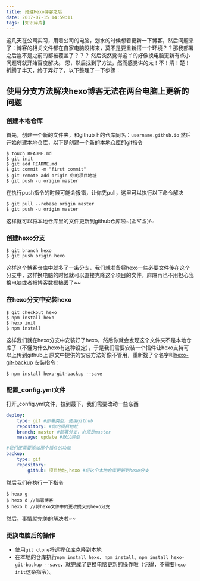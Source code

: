 ```yaml
---
title: 搭建Hexo博客之后
date: 2017-07-15 14:59:11
tags: [知识碎片]
---
```


这几天在公司实习，用着公司的电脑，划水的时候想着更新一下博客，然后问题来了：博客的相关文件都在自家电脑没拷来，莫不是要重新搭一个环境？？那我部署之后岂不是之前的都被覆盖了？？？
然后突然觉得这丫的好像换电脑更新有点小问题呀就开始百度解决。
恩，然后找到了方法，然而感觉讲的太！不！清！楚！
折腾了半天，终于弄好了，以下整理了一下步骤：

## 使用分支方法解决hexo博客无法在两台电脑上更新的问题

### 创建本地仓库

首先，创建一个新的文件夹，和github上的仓库同名：`username.github.io`
然后开始创建本地仓库，以下是创建一个新的本地仓库的git指令
```git
$ touch README.md
$ git init 
$ git add README.md
$ git commit -m "first commit"
$ git remote add origin 你的项目地址
$ git push -u origin master
```
在执行push指令的时候可能会报错，让你先pull，这里可以执行以下命令解决
```git
$ git pull --rebase origin master
$ git push -u origin master
```
这样就可以将本地仓库里的文件更新到github仓库啦~\(≧▽≦)/~

### 创建hexo分支

```git
$ git branch hexo
$ git push origin hexo
```
这样这个博客仓库中就多了一条分支，我们就准备将hexo一些必要文件传在这个分支中，这样换电脑的时候就可以直接克隆这个项目的文件，麻麻再也不用担心我换电脑或者把博客数据搞丢了~~

### 在hexo分支中安装hexo

```git
$ git checkout hexo
$ npm install hexo
$ hexo init
$ npm install
```
这样我们就在hexo分支中安装好了hexo，然后你就会发现这个文件夹不是本地仓库了（不懂为什么hexo有这种设定），于是我们需要安装一个插件让hexo支持可以上传到github上
原文中提供的安装方法好像不管用，重新找了个名字叫[hexo-git-backup](https://github.com/coneycode/hexo-git-backup)
安装指令：
```git
$ npm install hexo-git-backup --save
```

### 配置_config.yml文件

打开_config.yml文件，拉到最下，我们需要改动一些东西
```yml
deploy:
	type: git #部署类型，使用github
	repository: #你的项目地址
	branch: master #部署分支，必须是master
	message: update #默认类型

#我们还需要添加那个插件的功能
backup:
	type: git
	repository:
		github: 项目地址,hexo #将这个本地仓库更新到hexo分支
```
然后我们在执行一下指令
```git
$ hexo g 
$ hexo d //部署博客
$ hexo b //将hexo文件中的更改提交到hexo分支
```
然后，事情就完美的解决啦~~

### 更换电脑后的操作

* 使用`git clone`将远程仓库克隆到本地
* 在本地的仓库执行`npm install hexo`、`npm install`、`npm install hexo-git-backup --save`，就完成了更换电脑更新的操作啦（记得，不需要`hexo init`这条指令）。

